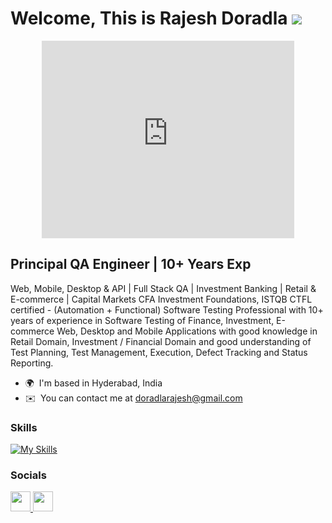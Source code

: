 Welcome, This is Rajesh Doradla ![](https://user-images.githubusercontent.com/18350557/176309783-0785949b-9127-417c-8b55-ab5a4333674e.gif)
======================================================================================================================================

<p  align="center"><iframe src="https://www.behance.net/embed/project/183178475?ilo0=1" height="316" width="404" allowfullscreen lazyload frameborder="0" allow="clipboard-write" refererPolicy="strict-origin-when-cross-origin"></iframe>

Principal QA Engineer | 10+ Years Exp
-------------------------------------

Web, Mobile, Desktop & API | Full Stack QA | Investment Banking | Retail & E-commerce | Capital Markets CFA Investment Foundations, ISTQB CTFL certified - (Automation + Functional) Software Testing Professional with 10+ years of experience in Software Testing of Finance, Investment, E-commerce Web, Desktop and Mobile Applications with good knowledge in Retail Domain, Investment / Financial Domain and good understanding of Test Planning, Test Management, Execution, Defect Tracking and Status Reporting.

* 🌍  I'm based in Hyderabad, India
* ✉️  You can contact me at [doradlarajesh@gmail.com](mailto:doradlarajesh@gmail.com)

### Skills


[![My Skills](https://skillicons.dev/icons?i=java,selenium,postman,swift,javascript,docker,githubactions,jenkins,mysql,git&perline=10)]()


### Socials

<p align="left"> <a href="https://www.github.com/doradlarajesh" target="_blank" rel="noreferrer"> <picture> <source media="(prefers-color-scheme: dark)" srcset="https://raw.githubusercontent.com/danielcranney/readme-generator/main/public/icons/socials/github-dark.svg" /> <source media="(prefers-color-scheme: light)" srcset="https://raw.githubusercontent.com/danielcranney/readme-generator/main/public/icons/socials/github.svg" /> <img src="https://raw.githubusercontent.com/danielcranney/readme-generator/main/public/icons/socials/github.svg" width="32" height="32" /> </picture> </a> <a href="https://www.linkedin.com/in/rajesh-doradla/" target="_blank" rel="noreferrer"> <picture> <source media="(prefers-color-scheme: dark)" srcset="https://raw.githubusercontent.com/danielcranney/readme-generator/main/public/icons/socials/linkedin-dark.svg" /> <source media="(prefers-color-scheme: light)" srcset="https://raw.githubusercontent.com/danielcranney/readme-generator/main/public/icons/socials/linkedin.svg" /> <img src="https://raw.githubusercontent.com/danielcranney/readme-generator/main/public/icons/socials/linkedin.svg" width="32" height="32" /> </picture> </a></p>

